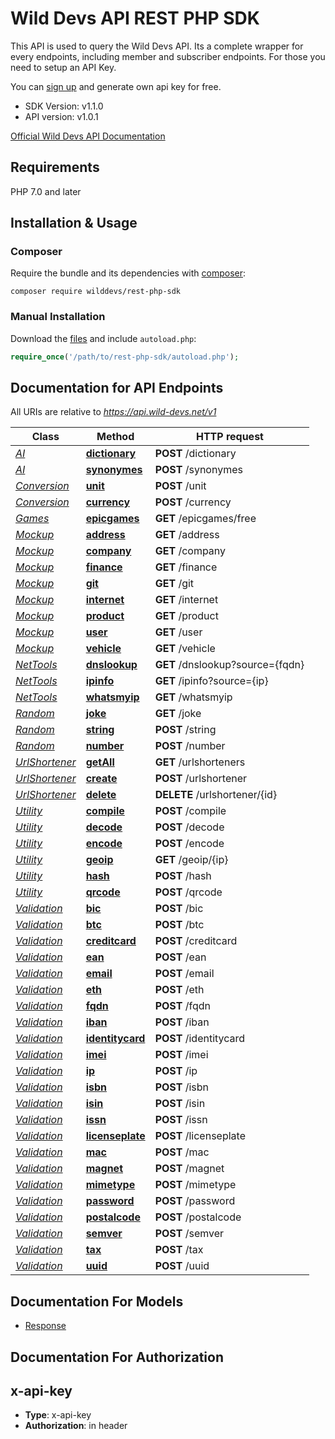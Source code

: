 # Wild Devs API REST PHP SDK

This API is used to query the Wild Devs API. Its a complete wrapper for every endpoints, including member and subscriber endpoints. For those you need to setup an API Key.

You can [sign up](https://wild-devs.net/register) and generate own api key for free.

  - SDK Version: v1.1.0
  - API version: v1.0.1

[Official Wild Devs API Documentation](https://api.wild-devs.net/v1/docs)

## Requirements

PHP 7.0 and later

## Installation & Usage
### Composer

Require the bundle and its dependencies with [composer](http://getcomposer.org/):

```
composer require wilddevs/rest-php-sdk
```

### Manual Installation

Download the [files](https://github.com/WildDevs/rest-php-sdk) and include `autoload.php`:

```php
require_once('/path/to/rest-php-sdk/autoload.php');
```

## Documentation for API Endpoints

All URIs are relative to *https://api.wild-devs.net/v1*

Class | Method | HTTP request |
------------ | ------------- | -------------
[*AI*](src/Docs/API/AI.md) | [**dictionary**](src/Docs/API/AI.md#dictionary) | **POST** /dictionary | 
[*AI*](src/Docs/API/AI.md) | [**synonymes**](src/Docs/API/AI.md#synonymes) | **POST** /synonymes | 
[*Conversion*](src/Docs/API/Conversion.md) | [**unit**](src/Docs/API/Conversion.md#unit) | **POST** /unit | 
[*Conversion*](src/Docs/API/Conversion.md) | [**currency**](src/Docs/API/Conversion.md#currency) | **POST** /currency | 
[*Games*](src/Docs/API/Games.md) | [**epicgames**](src/Docs/API/Games.md#epicgames) | **GET** /epicgames/free | 
[*Mockup*](src/Docs/API/Mockup.md) | [**address**](src/Docs/API/Mockup.md#address) | **GET** /address | 
[*Mockup*](src/Docs/API/Mockup.md) | [**company**](src/Docs/API/Mockup.md#company) | **GET** /company | 
[*Mockup*](src/Docs/API/Mockup.md) | [**finance**](src/Docs/API/Mockup.md#finance) | **GET** /finance | 
[*Mockup*](src/Docs/API/Mockup.md) | [**git**](src/Docs/API/Mockup.md#git) | **GET** /git | 
[*Mockup*](src/Docs/API/Mockup.md) | [**internet**](src/Docs/API/Mockup.md#internet) | **GET** /internet | 
[*Mockup*](src/Docs/API/Mockup.md) | [**product**](src/Docs/API/Mockup.md#product) | **GET** /product | 
[*Mockup*](src/Docs/API/Mockup.md) | [**user**](src/Docs/API/Mockup.md#user) | **GET** /user | 
[*Mockup*](src/Docs/API/Mockup.md) | [**vehicle**](src/Docs/API/Mockup.md#vehicle) | **GET** /vehicle | 
[*NetTools*](src/Docs/API/NetTools.md) | [**dnslookup**](src/Docs/API/NetTools.md#dnslookup) | **GET** /dnslookup?source={fqdn} |
[*NetTools*](src/Docs/API/NetTools.md) | [**ipinfo**](src/Docs/API/NetTools.md#ipinfo) | **GET** /ipinfo?source={ip} | 
[*NetTools*](src/Docs/API/NetTools.md) | [**whatsmyip**](src/Docs/API/NetTools.md#whatsmyip) | **GET** /whatsmyip | 
[*Random*](src/Docs/API/Random.md) | [**joke**](src/Docs/API/Random.md#joke) | **GET** /joke |
[*Random*](src/Docs/API/Random.md) | [**string**](src/Docs/API/Random.md#string) | **POST** /string | 
[*Random*](src/Docs/API/Random.md) | [**number**](src/Docs/API/Random.md#number) | **POST** /number | 
[*UrlShortener*](src/Docs/API/UrlShortener.md) | [**getAll**](src/Docs/API/UrlShortener.md#getAll) | **GET** /urlshorteners | 
[*UrlShortener*](src/Docs/API/UrlShortener.md) | [**create**](src/Docs/API/UrlShortener.md#create) | **POST** /urlshortener | 
[*UrlShortener*](src/Docs/API/UrlShortener.md) | [**delete**](src/Docs/API/UrlShortener.md#delete) | **DELETE** /urlshortener/{id} | 
[*Utility*](src/Docs/API/Utility.md) | [**compile**](src/Docs/API/Utility.md#compile) | **POST** /compile | 
[*Utility*](src/Docs/API/Utility.md) | [**decode**](src/Docs/API/Utility.md#decode) | **POST** /decode | 
[*Utility*](src/Docs/API/Utility.md) | [**encode**](src/Docs/API/Utility.md#encode) | **POST** /encode | 
[*Utility*](src/Docs/API/Utility.md) | [**geoip**](src/Docs/API/Utility.md#geoip) | **GET** /geoip/{ip} | 
[*Utility*](src/Docs/API/Utility.md) | [**hash**](src/Docs/API/Utility.md#hash) | **POST** /hash | 
[*Utility*](src/Docs/API/Utility.md) | [**qrcode**](src/Docs/API/Utility.md#qrcode) | **POST** /qrcode |
[*Validation*](src/Docs/API/Validation.md) | [**bic**](src/Docs/API/Validation.md#bic) | **POST** /bic | 
[*Validation*](src/Docs/API/Validation.md) | [**btc**](src/Docs/API/Validation.md#btc) | **POST** /btc | 
[*Validation*](src/Docs/API/Validation.md) | [**creditcard**](src/Docs/API/Validation.md#creditcard) | **POST** /creditcard | 
[*Validation*](src/Docs/API/Validation.md) | [**ean**](src/Docs/API/Validation.md#ean) | **POST** /ean | 
[*Validation*](src/Docs/API/Validation.md) | [**email**](src/Docs/API/Validation.md#email) | **POST** /email | 
[*Validation*](src/Docs/API/Validation.md) | [**eth**](src/Docs/API/Validation.md#eth) | **POST** /eth | 
[*Validation*](src/Docs/API/Validation.md) | [**fqdn**](src/Docs/API/Validation.md#fqdn) | **POST** /fqdn | 
[*Validation*](src/Docs/API/Validation.md) | [**iban**](src/Docs/API/Validation.md#iban) | **POST** /iban | 
[*Validation*](src/Docs/API/Validation.md) | [**identitycard**](src/Docs/API/Validation.md#identitycard) | **POST** /identitycard | 
[*Validation*](src/Docs/API/Validation.md) | [**imei**](src/Docs/API/Validation.md#imei) | **POST** /imei | 
[*Validation*](src/Docs/API/Validation.md) | [**ip**](src/Docs/API/Validation.md#ip) | **POST** /ip | 
[*Validation*](src/Docs/API/Validation.md) | [**isbn**](src/Docs/API/Validation.md#isbn) | **POST** /isbn | 
[*Validation*](src/Docs/API/Validation.md) | [**isin**](src/Docs/API/Validation.md#isin) | **POST** /isin | 
[*Validation*](src/Docs/API/Validation.md) | [**issn**](src/Docs/API/Validation.md#issn) | **POST** /issn | 
[*Validation*](src/Docs/API/Validation.md) | [**licenseplate**](src/Docs/API/Validation.md#licenseplate) | **POST** /licenseplate | 
[*Validation*](src/Docs/API/Validation.md) | [**mac**](src/Docs/API/Validation.md#mac) | **POST** /mac | 
[*Validation*](src/Docs/API/Validation.md) | [**magnet**](src/Docs/API/Validation.md#magnet) | **POST** /magnet | 
[*Validation*](src/Docs/API/Validation.md) | [**mimetype**](src/Docs/API/Validation.md#mimetype) | **POST** /mimetype | 
[*Validation*](src/Docs/API/Validation.md) | [**password**](src/Docs/API/Validation.md#password) | **POST** /password | 
[*Validation*](src/Docs/API/Validation.md) | [**postalcode**](src/Docs/API/Validation.md#postalcode) | **POST** /postalcode | 
[*Validation*](src/Docs/API/Validation.md) | [**semver**](src/Docs/API/Validation.md#semver) | **POST** /semver | 
[*Validation*](src/Docs/API/Validation.md) | [**tax**](src/Docs/API/Validation.md#tax) | **POST** /tax | 
[*Validation*](src/Docs/API/Validation.md) | [**uuid**](src/Docs/API/Validation.md#uuid) | **POST** /uuid | 

## Documentation For Models

 - [Response](src/Docs/Models/Response.md)
  
## Documentation For Authorization

## x-api-key

- **Type**: x-api-key
- **Authorization**: in header